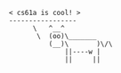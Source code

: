      < cs61a is cool! >
     -----------------
           \   ^__^
            \  (oo)\_______
               (__)\       )\/\
                   ||----w |
                   ||     ||
